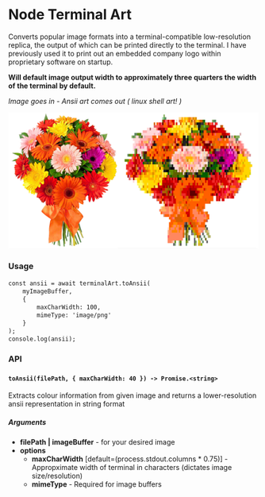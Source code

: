 # Node Terminal Art #

Converts popular image formats into a terminal-compatible low-resolution replica, the output of which can be printed directly to the terminal. I have previously used it to print out an embedded company logo within proprietary software on startup.

**Will default image output width to approximately three quarters the width of the terminal by default.**

*Image goes in - Ansii art comes out ( linux shell art! )*

![Example image](docs/example.png)

### Usage ###

    const ansii = await terminalArt.toAnsii(
        myImageBuffer,
        {
            maxCharWidth: 100,
            mimeType: 'image/png'
        }
    );
    console.log(ansii);

### API ###

#### `toAnsii(filePath, { maxCharWidth: 40 }) -> Promise.<string>`
Extracts colour information from given image and returns a lower-resolution ansii representation in string format
##### Arguments
 - **filePath | imageBuffer** - for your desired image
 - **options**
    - **maxCharWidth** [default=(process.stdout.columns * 0.75)] - Appropximate width of terminal in characters (dictates image size/resolution)
    - **mimeType** - Required for image buffers
